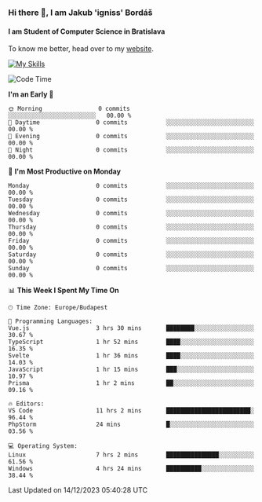 ### Hi there 👋, I am Jakub 'igniss' Bordáš

#### I am Student of Computer Science in Bratislava
To know me better, head over to my [website](https://bordas.sk).

[![My Skills](https://skillicons.dev/icons?i=js,html,css,figma,svelte,java,kotlin,python,postgresql,typescript,nest,nodejs)](https://bordas.sk)


<!--START_SECTION:waka-->
![Code Time](http://img.shields.io/badge/Code%20Time-1%2C313%20hrs%2051%20mins-blue)

**I'm an Early 🐤** 

```text
🌞 Morning                0 commits           ░░░░░░░░░░░░░░░░░░░░░░░░░   00.00 % 
🌆 Daytime                0 commits           ░░░░░░░░░░░░░░░░░░░░░░░░░   00.00 % 
🌃 Evening                0 commits           ░░░░░░░░░░░░░░░░░░░░░░░░░   00.00 % 
🌙 Night                  0 commits           ░░░░░░░░░░░░░░░░░░░░░░░░░   00.00 % 
```
📅 **I'm Most Productive on Monday** 

```text
Monday                   0 commits           ░░░░░░░░░░░░░░░░░░░░░░░░░   00.00 % 
Tuesday                  0 commits           ░░░░░░░░░░░░░░░░░░░░░░░░░   00.00 % 
Wednesday                0 commits           ░░░░░░░░░░░░░░░░░░░░░░░░░   00.00 % 
Thursday                 0 commits           ░░░░░░░░░░░░░░░░░░░░░░░░░   00.00 % 
Friday                   0 commits           ░░░░░░░░░░░░░░░░░░░░░░░░░   00.00 % 
Saturday                 0 commits           ░░░░░░░░░░░░░░░░░░░░░░░░░   00.00 % 
Sunday                   0 commits           ░░░░░░░░░░░░░░░░░░░░░░░░░   00.00 % 
```


📊 **This Week I Spent My Time On** 

```text
🕑︎ Time Zone: Europe/Budapest

💬 Programming Languages: 
Vue.js                   3 hrs 30 mins       ████████░░░░░░░░░░░░░░░░░   30.67 % 
TypeScript               1 hr 52 mins        ████░░░░░░░░░░░░░░░░░░░░░   16.35 % 
Svelte                   1 hr 36 mins        ████░░░░░░░░░░░░░░░░░░░░░   14.03 % 
JavaScript               1 hr 15 mins        ███░░░░░░░░░░░░░░░░░░░░░░   10.97 % 
Prisma                   1 hr 2 mins         ██░░░░░░░░░░░░░░░░░░░░░░░   09.16 % 

🔥 Editors: 
VS Code                  11 hrs 2 mins       ████████████████████████░   96.44 % 
PhpStorm                 24 mins             █░░░░░░░░░░░░░░░░░░░░░░░░   03.56 % 

💻 Operating System: 
Linux                    7 hrs 2 mins        ███████████████░░░░░░░░░░   61.56 % 
Windows                  4 hrs 24 mins       ██████████░░░░░░░░░░░░░░░   38.44 % 
```


 Last Updated on 14/12/2023 05:40:28 UTC
<!--END_SECTION:waka-->
